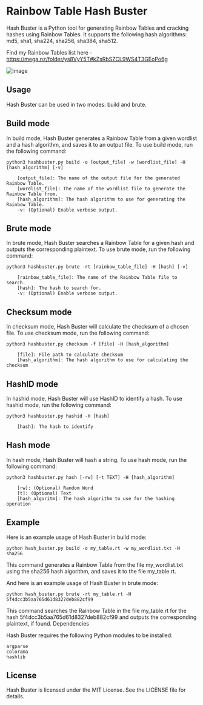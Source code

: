 
# Rainbow Table Hash Buster

Hash Buster is a Python tool for generating Rainbow Tables and cracking hashes using Rainbow Tables. It supports the following hash algorithms: md5, sha1, sha224, sha256, sha384, sha512.

Find my Rainbow Tables list here - https://mega.nz/folder/ys8VyY5T#kZsRbSZCL9WS4T3GEoPo6g

![image](https://user-images.githubusercontent.com/93849885/218319656-99b5b446-2f4d-4d38-bd7b-d3f764fd1626.png)

## Usage
Hash Buster can be used in two modes: build and brute.

## Build mode

In build mode, Hash Buster generates a Rainbow Table from a given wordlist and a hash algorithm, and saves it to an output file. To use build mode, run the following command:

```
python3 hashbuster.py build -o [output_file] -w [wordlist_file] -H [hash_algorithm] [-v]

    [output_file]: The name of the output file for the generated Rainbow Table.
    [wordlist_file]: The name of the wordlist file to generate the Rainbow Table from.
    [hash_algorithm]: The hash algorithm to use for generating the Rainbow Table.
    -v: (Optional) Enable verbose output.
```

## Brute mode

In brute mode, Hash Buster searches a Rainbow Table for a given hash and outputs the corresponding plaintext. To use brute mode, run the following command:

```
python3 hashbuster.py brute -rt [rainbow_table_file] -H [hash] [-v]

    [rainbow_table_file]: The name of the Rainbow Table file to search.
    [hash]: The hash to search for.
    -v: (Optional) Enable verbose output.
```

## Checksum mode

In checksum mode, Hash Buster will calculate the checksum of a chosen file. To use checksum mode, run the following command:

```
python3 hashbuster.py checksum -f [file] -H [hash_algorithm]
    
    [file]: File path to calculate checksum
    [hash_algorithm]: The hash algorithm to use for calculating the checksum
```

## HashID mode

In hashid mode, Hash Buster will use HashID to identify a hash. To use hashid mode, run the following command:

```
python3 hashbuster.py hashid -H [hash]

    [hash]: The hash to identify
```

## Hash mode

In hash mode, Hash Buster will hash a string. To use hash mode, run the following command:

```
python3 hashbuster.py hash [-rw] [-t TEXT] -H [hash_algorithm]
    
    [rw]: (Optional) Random Word
    [t]: (Optional) Text
    [hash_algoritm]: The hash algorithm to use for the hashing operation
```

## Example

Here is an example usage of Hash Buster in build mode:

`python hash_buster.py build -o my_table.rt -w my_wordlist.txt -H sha256`

This command generates a Rainbow Table from the file my_wordlist.txt using the sha256 hash algorithm, and saves it to the file my_table.rt.

And here is an example usage of Hash Buster in brute mode:

`python hash_buster.py brute -rt my_table.rt -H 5f4dcc3b5aa765d61d8327deb882cf99`

This command searches the Rainbow Table in the file my_table.rt for the hash 5f4dcc3b5aa765d61d8327deb882cf99 and outputs the corresponding plaintext, if found.
Dependencies

Hash Buster requires the following Python modules to be installed:

    argparse
    colorama
    hashlib

## License

Hash Buster is licensed under the MIT License. See the LICENSE file for details.
